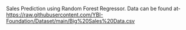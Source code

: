 Sales Prediction using Random Forest Regressor.
Data can be found at-https://raw.githubusercontent.com/YBI-Foundation/Dataset/main/Big%20Sales%20Data.csv
